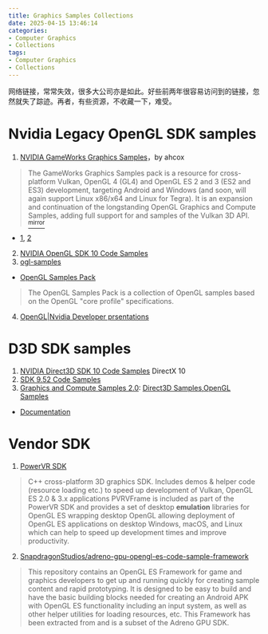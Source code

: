 ```yaml
---
title: Graphics Samples Collections
date: 2025-04-15 13:46:14
categories:
- Computer Graphics
- Collections
tags: 
- Computer Graphics
- Collections
---
```


网络链接，常常失效，很多大公司亦是如此。好些前两年很容易访问到的链接，忽然就失了踪迹。再者，有些资源，不收藏一下，难受。

# Nvidia Legacy OpenGL SDK samples
1. [NVIDIA GameWorks Graphics Samples](https://github.com/ahcox/NVIDIA-GameWorks-Graphics-Samples-GL4-GLES2-GLES3-Vulkan-SDK-3-16-August-2017-36-Commits)，by ahcox
> The GameWorks Graphics Samples pack is a resource for cross-platform Vulkan, OpenGL 4 (GL4) and OpenGL ES 2 and 3 (ES2 and ES3) development, targeting Android and Windows (and soon, will again support Linux x86/x64 and Linux for Tegra). It is an expansion and continuation of the longstanding OpenGL Graphics and Compute Samples, adding full support for and samples of the Vulkan 3D API. [<sup>mirror</sup>](https://ahcox.github.io/NVIDIA-GameWorks-Graphics-Samples-GL4-GLES2-GLES3-Vulkan-SDK-3-16-August-2017-36-Commits/)
- [<u>1</u>](https://github.com/hghdev/NVIDIAGameWorks-GraphicsSamples), [<u>2</u>](https://github.com/Samana/OpenGLSamples)
2. [NVIDIA OpenGL SDK 10 Code Samples](https://developer.download.nvidia.com/SDK/10/opengl/samples.html)
3. [ogl-samples](https://github.com/g-truc/ogl-samples)
- [OpenGL Samples Pack](http://www.g-truc.net/project-0026.html)
> The OpenGL Samples Pack is a collection of OpenGL samples based on the OpenGL "core profile" specifications.
4. [OpenGL|Nvidia Developer prsentations](https://developer.nvidia.com/opengl)



# D3D SDK samples
1. [NVIDIA Direct3D SDK 10 Code Samples](https://developer.download.nvidia.com/SDK/10/direct3d/samples.html) DirectX 10
2. [SDK 9.52 Code Samples](https://developer.download.nvidia.com/SDK/9.5/Samples/3dgraphics_samples.html)
3. [Graphics and Compute Samples 2.0](https://docs.nvidia.com/gameworks/content/gameworkslibrary/graphicssamples/graphics_samples_v2_0.htm): [<u>Direct3D Samples</u>](https://docs.nvidia.com/gameworks/content/gameworkslibrary/graphicssamples/d3d_samples/direct3d_index.htm),[<u>OpenGL Samples</u>](https://docs.nvidia.com/gameworks/content/gameworkslibrary/graphicssamples/opengl_samples/opengl_index.htm)
- [Documentation](https://docs.nvidia.com/gameworks/index.html#gameworkslibrary/graphicssamples/graphics_samples.htm)

# Vendor SDK
1. [PowerVR SDK](https://github.com/powervr-graphics/Native_SDK)
> C++ cross-platform 3D graphics SDK. Includes demos & helper code (resource loading etc.) to speed up development of Vulkan, OpenGL ES 2.0 & 3.x applications
> PVRVFrame is included as part of the PowerVR SDK and provides a set of desktop **emulation** libraries for OpenGL ES wrapping desktop OpenGL allowing deployment of OpenGL ES applications on desktop Windows, macOS, and Linux which can help to speed up development times and improve productivity.
2. [SnapdragonStudios/adreno-gpu-opengl-es-code-sample-framework](https://github.com/SnapdragonStudios/adreno-gpu-opengl-es-code-sample-framework)
> This repository contains an OpenGL ES Framework for game and graphics developers to get up and running quickly for creating sample content and rapid prototyping. It is designed to be easy to build and have the basic building blocks needed for creating an Android APK with OpenGL ES functionality including an input system, as well as other helper utilities for loading resources, etc. This Framework has been extracted from and is a subset of the Adreno GPU SDK.
